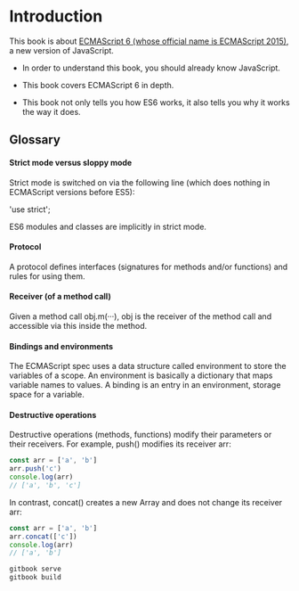 # Introduction

This book is about [ECMAScript 6 (whose official name is ECMAScript 2015)](https://exploringjs.com/es6/index.html), a new version of JavaScript.

- In order to understand this book, you should already know JavaScript.

- This book covers ECMAScript 6 in depth.

- This book not only tells you how ES6 works, it also tells you why it works the way it does.

## Glossary

#### Strict mode versus sloppy mode

Strict mode is switched on via the following line (which does nothing in ECMAScript versions before ES5):

'use strict';

ES6 modules and classes are implicitly in strict mode.

#### Protocol

A protocol defines interfaces (signatures for methods and/or functions) and rules for using them.

#### Receiver (of a method call)

Given a method call obj.m(···), obj is the receiver of the method call and accessible via this inside the method.

#### Bindings and environments

The ECMAScript spec uses a data structure called environment to store the variables of a scope. An environment is basically a dictionary that maps variable names to values. A binding is an entry in an environment, storage space for a variable.

#### Destructive operations

Destructive operations (methods, functions) modify their parameters or their receivers. For example, push() modifies its receiver arr:

```js
const arr = ['a', 'b']
arr.push('c')
console.log(arr)
// ['a', 'b', 'c']
```

In contrast, concat() creates a new Array and does not change its receiver arr:

```js
const arr = ['a', 'b']
arr.concat(['c'])
console.log(arr)
// ['a', 'b']
```

```bash
gitbook serve
gitbook build
```
